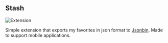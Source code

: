 ## Stash
![Extension](https://frdiniz.github.io/images/stashed-chrome/stashed.gif)

Simple extension that exports my favorites in json format to [Jsonbin](https://jsonbin.org/). Made to support mobile applications.
